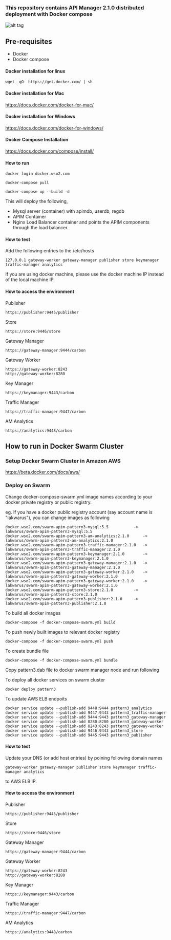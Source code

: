 ### This repository contains API Manager 2.1.0 distributed deployment with Docker compose

![alt tag](https://github.com/wso2/docker-apim/blob/master/docker-compose/patterns/design/am-2.0-pattern-3.png)

## Pre-requisites

 * Docker 
 * Docker compose

#### Docker installation for linux
```
wget -qO- https://get.docker.com/ | sh
```

#### Docker installation for Mac

https://docs.docker.com/docker-for-mac/

#### Docker installation for Windows

https://docs.docker.com/docker-for-windows/

#### Docker Compose Installation

https://docs.docker.com/compose/install/


#### How to run

```docker login docker.wso2.com ```

```docker-compose pull```

```docker-compose up --build -d ```

This will deploy the following,

* Mysql server (container) with apimdb, userdb, regdb
* APIM Container
* Nginx Load Balancer container and points the APIM components through the load balancer.


#### How to test

Add the following entries to the /etc/hosts
```
127.0.0.1 gateway-worker gateway-manager publisher store keymanager traffic-manager analytics
```
If you are using docker machine, please use the docker machine IP instead of the local machine IP.

#### How to access the environment

Publisher

```
https://publisher:9445/publisher
```

Store

```
https://store:9446/store
```

Gateway Manager

```
https://gateway-manager:9444/carbon
```

Gateway Worker

```
https://gateway-worker:8243
http://gateway-worker:8280
```

Key Manager

```
https://keymanager:9443/carbon
```

Traffic Manager

```
https://traffic-manager:9447/carbon
```

AM Analytics

```
https://analytics:9448/carbon
```

## How to run in Docker Swarm Cluster

### Setup Docker Swarm Cluster in Amazon AWS

https://beta.docker.com/docs/aws/

### Deploy on Swarm

Change docker-compose-swarm.yml image names according to your docker private registry or public registry.

eg. If you have a docker public registry account (say account name is "lakwarus"), you can change images as following

```
docker.wso2.com/swarm-apim-pattern3-mysql:5.5			-> lakwarus/swarm-apim-pattern3-mysql:5.5
docker.wso2.com/swarm-apim-pattern3-am-analytics:2.1.0		-> lakwarus/swarm-apim-pattern3-am-analytics:2.1.0
docker.wso2.com/swarm-apim-pattern3-traffic-manager:2.1.0	-> lakwarus/swarm-apim-pattern3-traffic-manager:2.1.0
docker.wso2.com/swarm-apim-pattern3-keymanager:2.1.0		-> lakwarus/swarm-apim-pattern3-keymanager:2.1.0
docker.wso2.com/swarm-apim-pattern3-gateway-manager:2.1.0	-> lakwarus/swarm-apim-pattern3-gateway-manager:2.1.0
docker.wso2.com/swarm-apim-pattern3-gateway-worker:2.1.0	-> lakwarus/swarm-apim-pattern3-gateway-worker:2.1.0
docker.wso2.com/swarm-apim-pattern3-gateway-worker:2.1.0	-> lakwarus/swarm-apim-pattern3-gateway-worker:2.1.0
docker.wso2.com/swarm-apim-pattern3-store:2.1.0			-> lakwarus/swarm-apim-pattern3-store:2.1.0
docker.wso2.com/swarm-apim-pattern3-publisher:2.1.0		-> lakwarus/swarm-apim-pattern3-publisher:2.1.0

```
To build all docker images
```
docker-compose -f docker-compose-swarm.yml build
```

To push newly built images to relevant docker registry
```
docker-compose -f docker-compose-swarm.yml push
```

To create bundle file

```
docker-compose -f docker-compose-swarm.yml bundle
```

Copy pattern3.dab file to docker swarm manager node and run following

To deploy all docker services on swarm cluster
```
docker deploy pattern3
```
To update AWS ELB endpoits
```
docker service update --publish-add 9448:9444 pattern3_analytics
docker service update --publish-add 9447:9443 pattern3_traffic-manager
docker service update --publish-add 9444:9443 pattern3_gateway-manager
docker service update --publish-add 8280:8280 pattern3_gateway-worker
docker service update --publish-add 8243:8243 pattern3_gateway-worker
docker service update --publish-add 9446:9443 pattern3_store
docker service update --publish-add 9445:9443 pattern3_publisher
```
#### How to test

Update your DNS (or add host entries) by poining following domain names
```
gateway-worker gateway-manager publisher store keymanager traffic-manager analytics
```
to AWS ELB IP.  

#### How to access the environment

Publisher

```
https://publisher:9445/publisher
```

Store

```
https://store:9446/store
```

Gateway Manager

```
https://gateway-manager:9444/carbon
```

Gateway Worker

```
https://gateway-worker:8243
http://gateway-worker:8280
```

Key Manager

```
https://keymanager:9443/carbon
```

Traffic Manager

```
https://traffic-manager:9447/carbon
```

AM Analytics

```
https://analytics:9448/carbon
```
